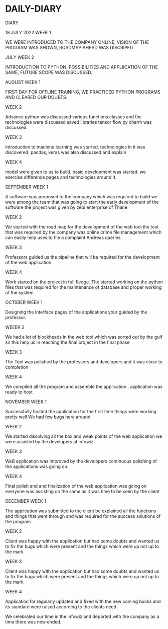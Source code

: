 # DAILY-DIARY
DIARY


18 JULY 2022 WEEK 1

WE WERE INTRODUCED TO THE COMPANY ONLINE, VISION OF THE PROGRAM WAS SHOWN, ROADMAP AHEAD WAS DISCRIPED


JULY WEEK 2

INTRODUCTION TO PYTHON.
POSSIBILITIES AND APPLIICATION OF THE SAME, FUTURE SCOPE WAS DISCUSSED.


AUGUST WEEK 1

FIRST DAY FOR OFFLINE TRAINING, WE PRACTICED PYTHON PROGRAMS AND CLEARED OUR DOUBTS.


WEEK 2

Advance python was discussed various functions classes and the technologies were discussed saved libraries tensor flow py charm was discussed.


WEEK 3

Introduction to machine learning was started, technologies in it was discovered. pandas, keras was also discussed and explain

WEEK 4

model were given to us to build. basic development was started. we exercise difference pages and technologies around it.


SEPTEMBER WEEK 1

A software was proposed to the company which was required to build we were among the team that was going to start the early development of the software the project was given by zebi enterprise of Thane


WEEK 2

We started with the road map for the development of the web tool the tool that was required by the company was online crime file management which can easily help uses to file a complaint Andreas queries


WEEK 3

Professors guided us the pipeline that will be required for the development of the web application.


WEEK 4

Work started on the project in full fledge. The started working on the python files that was required for the maintenance of database and proper working of the system



OCT0BER WEEK 1

Designing the interface pages of the applications your guided by the professor.


WEEEK 2

We had a lot of blockheads in the web tool which was sorted out by the gulf sir this help us in reaching the final project in the final phase



WEEK 3

The Tool was polished by the professors and developers and it was close to completion



WEEK 4

We compiled all the program and assemble the  application . application was ready to host




NOVEMBER WEEK 1

Successfully hosted the application for the first time things were working pretty well We had few bugs here around



WEEK 2

We started dissolving all the box and weak points of the web application we were assisted by the developers at infowiz



WEEK 3

WeB application was improved by the developers continuous polishing of the applications was going on.


WEEK 4

Final polish and and finalization of the web application was going on everyone was assisting on the same as it was time to be seen by the client



DECEMBER WEEK 1

The application was submitted to the client be explained all the functions and things that went through and was required for the success solutions of the program



WEEK 2

Client was happy with the application but had some doubts and wanted us to fix the bugs which were present and the things which were up not up to the mark



WEEK 3

Client was happy with the application but had some doubts and wanted us to fix the bugs which were present and the things which were up not up to the mark



WEEK 4

Application for regularly updated and fixed with the new coming bucks and its standard were raised according to the clients need

We celebrated our time in the infowiz and departed with the company as a time there was now ended.

